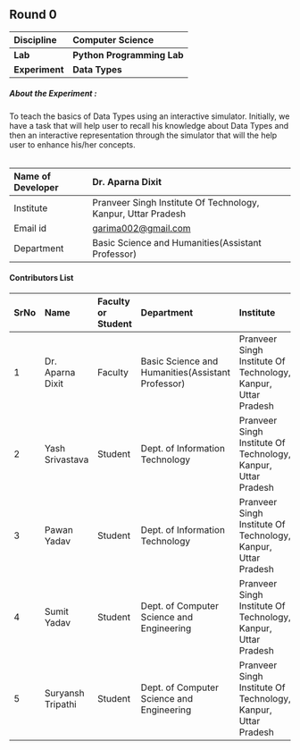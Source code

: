 ## Round 0

<b>Discipline | <b>Computer Science
:--|:--|
<b>Lab</b> | <b>Python Programming Lab</b>
<b>Experiment</b>| <b>Data Types</b>

<h5> About the Experiment : </h5>
To teach the basics of Data Types using an interactive simulator. Initially, we have a task that will help
user to recall his knowledge about Data Types and then an interactive
representation through the simulator that will the help user to enhance his/her concepts.<br><br>

<b>Name of Developer | <b> Dr. Aparna Dixit
:--|:--|
Institute | Pranveer Singh Institute Of Technology, Kanpur, Uttar Pradesh
Email id| garima002@gmail.com
Department | Basic Science and Humanities(Assistant Professor)


#### Contributors List

SrNo | Name | Faculty or Student | Department| Institute | Email id
:--|:--|:--|:--|:--|:--|
1 | Dr. Aparna Dixit | Faculty | Basic Science and Humanities(Assistant Professor) | Pranveer Singh Institute Of Technology, Kanpur, Uttar Pradesh | garima002@gmail.com
2 | Yash Srivastava | Student | Dept. of Information Technology | Pranveer Singh Institute Of Technology, Kanpur, Uttar Pradesh | officialyash2616@gmail.com
3 | Pawan Yadav | Student | Dept. of Information Technology | Pranveer Singh Institute Of Technology, Kanpur, Uttar Pradesh | pkpawan954@gmail.com
4 | Sumit Yadav | Student | Dept. of Computer Science and Engineering | Pranveer Singh Institute Of Technology, Kanpur, Uttar Pradesh | sumityadav2408@gmail.com
5 | Suryansh Tripathi | Student | Dept. of Computer Science and Engineering | Pranveer Singh Institute Of Technology, Kanpur, Uttar Pradesh | suryansh1004@gmail.com
